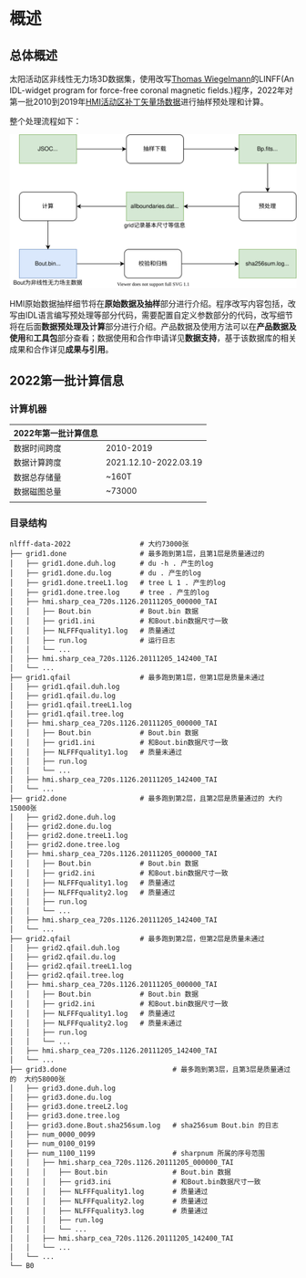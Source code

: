 # 概述

## 总体概述

太阳活动区非线性无力场3D数据集，使用改写[Thomas Wiegelmann](mailto:wiegelmann@mps.mpg.de)的LINFF(An IDL-widget program for force-free coronal magnetic fields.)程序，2022年对第一批2010到2019年[HMI活动区补丁矢量场数据](http://jsoc.stanford.edu/ajax/lookdata.html?ds=hmi.sharp_cea_720s)进行抽样预处理和计算。

整个处理流程如下：

![workflow.drawio](img/workflow.drawio.svg)

HMI原始数据抽样细节将在**原始数据及抽样**部分进行介绍。程序改写内容包括，改写由IDL语言编写预处理等部分代码，需要配置自定义参数部分的代码，改写细节将在后面**数据预处理及计算**部分进行介绍。产品数据及使用方法可以在**产品数据及使用**和**工具包**部分查看；数据使用和合作申请详见**数据支持**，基于该数据库的相关成果和合作详见**成果与引用**。

## 2022第一批计算信息

### 计算机器

| 2022年第一批计算信息 |                       |
| -------------------- | --------------------- |
| 数据时间跨度         | 2010-2019             |
| 数据计算跨度         | 2021.12.10-2022.03.19 |
| 数据总存储量         | ~160T                 |
| 数据磁图总量         | ~73000                |
|                      |                       |

### 目录结构

```
nlfff-data-2022                 # 大约73000张
├── grid1.done                  # 最多跑到第1层，且第1层是质量通过的
│   ├── grid1.done.duh.log      # du -h . 产生的log
│   ├── grid1.done.du.log       # du . 产生的log
│   ├── grid1.done.treeL1.log   # tree L 1 . 产生的log
│   ├── grid1.done.tree.log     # tree . 产生的log
│   ├── hmi.sharp_cea_720s.1126.20111205_000000_TAI
│   │   ├── Bout.bin            # Bout.bin 数据
│   │   ├── grid1.ini           # 和Bout.bin数据尺寸一致
│   │   ├── NLFFFquality1.log   # 质量通过
│   │   ├── run.log             # 运行日志
│   │   └── ...
│   ├── hmi.sharp_cea_720s.1126.20111205_142400_TAI
│   └── ...
├── grid1.qfail                 # 最多跑到第1层，但第1层是质量未通过
│   ├── grid1.qfail.duh.log
│   ├── grid1.qfail.du.log
│   ├── grid1.qfail.treeL1.log
│   ├── grid1.qfail.tree.log
│   ├── hmi.sharp_cea_720s.1126.20111205_000000_TAI
│   │   ├── Bout.bin            # Bout.bin 数据
│   │   ├── grid1.ini           # 和Bout.bin数据尺寸一致
│   │   ├── NLFFFquality1.log   # 质量未通过
│   │   ├── run.log
│   │   └── ...
│   ├── hmi.sharp_cea_720s.1126.20111205_142400_TAI
│   └── ...
├── grid2.done                  # 最多跑到第2层，且第2层是质量通过的 大约15000张
│   ├── grid2.done.duh.log
│   ├── grid2.done.du.log
│   ├── grid2.done.treeL1.log
│   ├── grid2.done.tree.log
│   ├── hmi.sharp_cea_720s.1126.20111205_000000_TAI
│   │   ├── Bout.bin            # Bout.bin 数据
│   │   ├── grid2.ini           # 和Bout.bin数据尺寸一致
│   │   ├── NLFFFquality1.log   # 质量通过
│   │   ├── NLFFFquality2.log   # 质量通过
│   │   ├── run.log
│   │   └── ...
│   ├── hmi.sharp_cea_720s.1126.20111205_142400_TAI
│   └── ...
├── grid2.qfail                 # 最多跑到第2层，但第2层是质量未通过
│   ├── grid2.qfail.duh.log
│   ├── grid2.qfail.du.log
│   ├── grid2.qfail.treeL1.log
│   ├── grid2.qfail.tree.log
│   ├── hmi.sharp_cea_720s.1126.20111205_000000_TAI
│   │   ├── Bout.bin            # Bout.bin 数据
│   │   ├── grid2.ini           # 和Bout.bin数据尺寸一致
│   │   ├── NLFFFquality1.log   # 质量通过
│   │   ├── NLFFFquality2.log   # 质量未通过
│   │   ├── run.log
│   │   └── ...
│   ├── hmi.sharp_cea_720s.1126.20111205_142400_TAI
│   └── ...
├── grid3.done                          # 最多跑到第3层，且第3层是质量通过的  大约58000张
│   ├── grid3.done.duh.log
│   ├── grid3.done.du.log
│   ├── grid3.done.treeL2.log
│   ├── grid3.done.tree.log
│   ├── grid3.done.Bout.sha256sum.log   # sha256sum Bout.bin 的日志
│   ├── num_0000_0099
│   ├── num_0100_0199
│   ├── num_1100_1199                   # sharpnum 所属的序号范围
│   │   ├── hmi.sharp_cea_720s.1126.20111205_000000_TAI
│   │   │   ├── Bout.bin                # Bout.bin 数据
│   │   │   ├── grid3.ini               # 和Bout.bin数据尺寸一致
│   │   │   ├── NLFFFquality1.log       # 质量通过
│   │   │   ├── NLFFFquality2.log       # 质量通过
│   │   │   ├── NLFFFquality3.log       # 质量通过
│   │   │   ├── run.log
│   │   │   └── ...
│   │   ├── hmi.sharp_cea_720s.1126.20111205_142400_TAI
│   │   └── ...
│   └── ...
└── B0
```

